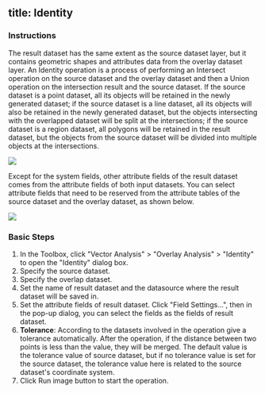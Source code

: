 title: Identity
---

### Instructions  

The result dataset has the same extent as the source dataset layer, but it contains geometric shapes and attributes data from the overlay dataset layer. An Identity operation is a process of performing an Intersect operation on the source dataset and the overlay dataset and then a Union operation on the intersection result and the source dataset. If the source dataset is a point dataset, all its objects will be retained in the newly generated dataset; if the source dataset is a line dataset, all its objects will also be retained in the newly generated dataset, but the objects intersecting with the overlapped dataset will be split at the intersections; if the source dataset is a region dataset, all polygons will be retained in the result dataset, but the objects from the source dataset will be divided into multiple objects at the intersections. 



 
![](img/identitybuttonoperation.png)  
  
Except for the system fields, other attribute fields of the result dataset comes from the attribute fields of both input datasets. You can select attribute fields that need to be reserved from the attribute tables of the source dataset and the overlay dataset, as shown below.

![](img/identitybuttonproperty.png)     

### Basic Steps   
  
1. In the Toolbox, click "Vector Analysis" > "Overlay Analysis" > "Identity" to open the "Identity" dialog box.    
2. Specify the source dataset.
3. Specify the overlap dataset.
4. Set the name of result dataset and the datasource where the result dataset will be saved in.
5. Set the attribute fields of result dataset. Click "Field Settings...", then in the pop-up dialog, you can select the fields as the fields of result dataset.
6. **Tolerance**: According to the datasets involved in the operation give a tolerance automatically. After the operation, if the distance between two points is less than the value, they will be merged. The default value is the tolerance value of source dataset, but if no tolerance value is set for the source dataset, the tolerance value here is related to the source dataset's coordinate system.
7. Click Run image button to start the operation.